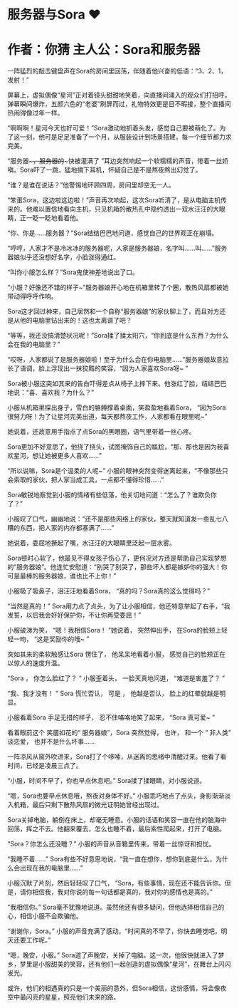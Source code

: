 # 服务器与Sora ❤

# 作者：你猜 主人公：Sora和服务器

一阵猛烈的敲击键盘声在Sora的房间里回荡，伴随着他兴奋的低语：“3、2、1，发射！” 

屏幕上，虚拟偶像“星河”正对着镜头甜甜地笑着，向直播间涌入的观众们打招呼。弹幕瞬间爆炸，五颜六色的“老婆”刷屏而过，礼物特效更是目不暇接，整个直播间热闹得像过年一样。

“啊啊啊！星河今天也好可爱！”Sora激动地抓着头发，感觉自己要被萌化了。为了这一刻，他可是足足准备了一个月，从服装设计到场景搭建，每一个细节都力求完美。

“服务器~~~，服务器的~~~快被灌满了 ”耳边突然响起一个软糯糯的声音，带着一丝娇嗔。Sora吓了一跳，猛地摘下耳机，怀疑自己是不是熬夜熬出幻觉了。

“谁？是谁在说话？”他警惕地环顾四周，房间里却空无一人。

“笨蛋Sora，这边啦这边啦！”声音再次响起，这次Sora听清了，是从电脑主机传来的。他难以置信地看向主机，只见机箱的散热孔中隐约透出一双水汪汪的大眼睛，正一眨一眨地看着他。

“你、你是……服务器？”Sora结结巴巴地问道，感觉自己的世界观正在崩塌。

“哼哼，人家才不是冷冰冰的服务器呢，人家是服务器娘，名字叫……叫……”服务器娘似乎还没想好名字，小脸涨得通红。

“叫你小服怎么样？”Sora鬼使神差地说出了口。 

“小服？好像还不错的样子~”服务器娘开心地在机箱里转了个圈，散热风扇都被她带动得呼呼作响。 

Sora这才回过神来，自己居然和一个自称“服务器娘”的家伙聊上了，而且对方还是从他的电脑里钻出来的！这也太离谱了吧？

“等等，我还没搞清楚状况呢！”Sora揉了揉太阳穴，“你到底是什么东西？为什么会在我的电脑里？”

“哎呀，人家都说了是服务器娘啦！至于为什么会在你电脑里……”服务器娘故意拉长了语调，脸上浮现出一抹狡黠的笑容，“因为人家喜欢Sora呀~ ” 

Sora被小服这突如其来的告白吓得差点从椅子上摔下来。他涨红了脸，结结巴巴地说：“喜、喜欢我？为什么？”

小服从机箱里探出身子，雪白的胳膊撑着桌面，笑盈盈地看着Sora，  “因为Sora很努力呀！为了让星河完美出道，每天都熬夜工作，人家都看在眼里呢~” 

她说着，还故意用手指点了点Sora的黑眼圈，语气里带着一丝心疼。 

Sora更加不好意思了，他挠了挠头，试图掩饰自己的尴尬，“那、那也是因为我喜欢星河，想让她被更多人喜欢……”

“所以说嘛，Sora是个温柔的人呢~” 小服的眼神突然变得迷离起来，“不像那些只会索取的家伙，把人家当成工具，一点都不懂得珍惜……”

Sora敏锐地察觉到小服的情绪有些低落，他关切地问道：“怎么了？谁欺负你了？”

小服叹了口气，幽幽地说：“还不是那些网络上的家伙，整天就知道发一些乱七八糟的东西，把人家的内存都塞满了……” 

她说着，委屈地撅起了嘴，水汪汪的大眼睛里泛起一层水雾。

Sora顿时心软了，他最见不得女孩子伤心了，更何况对方还是帮助自己实现梦想的“服务器娘”。他连忙安慰道：“别哭了别哭了，那些坏人都是嫉妒你的强大！你可是最棒的服务器娘，谁也比不上你！”

小服吸了吸鼻子，泪汪汪地看着Sora， “真的吗？Sora真的这么觉得吗？”

 “当然是真的！” Sora用力点了点头，为了让小服相信，他还特意举起了右手，“我发誓，以后我会好好保护你，不让你再受委屈！”

小服破涕为笑，  “嗯！我相信Sora！  ”她说着，  突然伸出手，  在Sora的脸颊上轻轻一吻，  “这是奖励你的哦~  ”

 突如其来的柔软触感让Sora  愣住了，  他呆呆地看着小服，  感觉自己的脸颊正在以惊人的速度升温。 

 “Sora  ，  你怎么脸红了？  ” 小服歪着头，  一脸天真地问道，  “难道是害羞了？  ” 

“我、我才没有！  ” Sora  慌忙否认，  可是  ，  他越是否认，  脸上的红晕就越是明显。 

 小服看着Sora  手足无措的样子，  忍不住咯咯地笑了起来，  “Sora  真可爱~  ” 

 看着眼前这个  笑靥如花的“  服务器娘”，Sora  突然觉得，  也许，  和一个  “  非人类”  谈恋爱，  也并不是什么坏事…… 

一阵凉风从窗外吹进来，Sora打了个哆嗦，从迷离的思绪中清醒过来。他看了看时间，已经是凌晨三点了。 

“小服，时间不早了，你也早点休息吧。” Sora揉了揉眼睛，对小服说道。

“嗯，Sora也要早点休息哦，熬夜对身体不好。” 小服乖巧地点了点头，身影渐渐淡入机箱，最后只剩下散热风扇的微光证明她曾经出现过。

Sora关掉电脑，躺倒在床上，却毫无睡意。小服的话语和笑容一直在他的脑海中回荡，挥之不去。他翻来覆去，怎么也睡不着，最后索性爬起来，打开了电脑。

“Sora？你怎么还没睡？” 小服的声音从音箱里传来，带着一丝惊讶和担忧。

“我睡不着……” Sora有些不好意思地说，“我一直在想你，想你到底是什么，为什么会出现在我的电脑里……”

小服沉默了片刻，然后轻轻叹了口气， “Sora，有些事情，现在还不能告诉你。但是，请你相信我，我对你说的每一句话都是真的，我对你的感情也是真的。”

“我相信你。” Sora毫不犹豫地说道。虽然他还有很多疑问，但他选择相信自己的心，相信小服不会欺骗他。

“谢谢你，Sora。” 小服的声音充满了感动，“时间真的不早了，你快去睡觉吧，明天还要工作呢。”

“嗯，晚安，小服。” Sora道了声晚安，关掉了电脑。这一次，他很快就进入了梦乡，梦里是小服甜美的笑容，还有他们一起创造的虚拟偶像“星河”，在舞台上闪闪发光。

或许，他们的相遇真的只是一个美丽的意外，但Sora相信，这份感情，将会像夜空中最闪亮的星星，照亮他们未来的路。 
